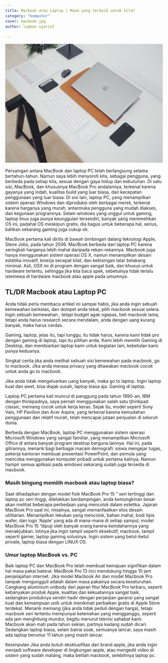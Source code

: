```yaml
---
title: Macbook atau Laptop | Mana yang terbaik untuk kita?
category: "komputer"
cover: macbook.jpg
author: luqman syarief

---
```




![macbook mewah](./macbook.jpg "meja kayu dengan macbook")

Persaingan antara MacBook dan laptop PC telah berlangsung selama bertahun-tahun. Namun saya lebih menyoroti kita, sebagai pengguna, yang berbeda pada setiap kita, sesuai dengan gaya hidup dan kebutuhan. Di satu sisi, MacBook, dan khususnya MacBook Pro andalannya, terkenal karena gayanya yang indah, kualitas build yang luar biasa, dan kecepatan penggunaan yang luar biasa. Di sisi lain, laptop PC, yang menampilkan sistem operasi Windows dan diproduksi oleh berbagai merek, terkenal karena harganya yang murah, antarmuka pengguna yang mudah diakses, dan kegunaan programnya. Selain windows yang unggul untuk gaming, laptop linux juga punya keunggulan tersendiri, banyak yang meremehkan OS ini, padahal OS meskipun gratis, dia bagus untuk beberapa hal, serius, bahkan sekarang gaming juga cukup ok. 

MacBook pertama kali dirilis di bawah bimbingan dalang teknologi Apple, Steve Jobs, pada tahun 2006. MacBook berbeda dari laptop PC karena seringkali harganya lebih mahal daripada rekan-rekannya. Macbook juga hanya menggunakan sistem operasi OS X, namun menampilkan desain estetika inovatif, kinerja secepat kilat, dan kebisingan latar belakang minimal. Asli, OSX ini di program dengan sangat baik, dan khusus untuk hardware tertentu, sehingga jika kita baca spek, sebetulnya tidak terlalu istemewa di hardware macbook atau apple pada umumnya. 

## TL/DR Macbook atau Laptop PC

Anda tidak perlu membaca artikel ini sampai habis, jika anda ingin sebuah kemewahan berkelas, dan dompet anda tebal, pilih macbook sesuai selera. Ingin sebuah kemewahan , tetapi budget agak ngepas, beli macbook lama, tetapi anda harus research secara mendalam, anda dengan uang kurang banyak, maka harus cerdas. 

Gaming, laptop, jelas itu, tapi tunggu, itu tidak harus, karena kami tidak pro dengan gaming di laptop, tapi itu pilihan anda. Kami lebih memilih  Gaming di Desktop, dan membiarkan laptop kami untuk kegiatan lain, kebetulan kami punya keduanya. 

Singkat cerita jika anda melihat sebuah sisi kemewahan pada macbook, go to macbook. Jika anda merasa privacy yang ditawakan macbook cocok untuk anda go to macbook.

Jika anda tidak mengeluarkan uang banyak, maka go to laptop. Ingin laptop kuat dan awet, bisa diajak susah, laptop biasa aja. Gaming di laptop. 



Laptop PC pertama kali muncul di panggung pada tahun 1990-an, IBM dengan thinkpadnya, saya pernah menggunakan salah satu tjhinkpad classic, memang cocok untuk kerja keras. Sejak itu, model seperti Sony Vaio, HP Pavilion dan Acer Aspire, yang terkenal karena kemudahan penggunaan dan relatif murah, telah mencapai jutaan penjualan di seluruh dunia.

Berbeda dengan MacBook, laptop PC menggunakan sistem operasi Microsoft Windows yang sangat familiar, yang menampilkan Microsoft Office di antara banyak program desktop berguna lainnya. Hal ini, pada gilirannya, menarik bagi berbagai macam demografi: siswa mengejar tugas, pekerja kantoran membuat presentasi PowerPoint, dan pemula yang mencoba menggunakan komputer pribadi untuk pertama kalinya. Namun hampir semua aplikasi pada windows sekarang sudah juga tersedia di macbook.

### Masih bingung memilih macbook atau laptop biasa?

Saat dihadapkan dengan model fisik MacBook Pro 15 ” seri tertinggi dan laptop pc seri tinggi, diletakkan berdampingan, anda kemungkinan besar akan melihat beberapa perbedaan yang mencolok dalam estetika. Jajaran MacBook Pro saat ini, misalnya, sangat memanfaatkan etos desain utilitarian. Menampilkan lekukan yang mencolok, bahan mahal, bodi tipis wafer, dan logo 'Apple' yang ada di mana-mana di setiap sampul, model MacBook Pro 15 ”dipuji oleh banyak orang karena keindahannya yang menakjubkan. Intinya jika ingin tampil seperti eksekutif, macbook, tampil seperti gamer, laptop gaming solusinya. Ingin sistem yang betul-betul private, laptop biasa dengan LINUX OS.



### Umur laptop MacBook vs. PC

Baik laptop PC dan MacBook Pro telah membuat kemajuan signifikan dalam hal masa pakai baterai. MacBook Pro 13 inci mendukung hingga 10 jam penjelajahan internet. Jika model Macbook Air dan model Macbook Pro tampak mengungguli adalah dalam masa pakainya secara keseluruhan. Cangkang aluminium unibody dari jajaran fitur MacBook Pro terbaru, seperti kebanyakan produk Apple, kualitas dan kekuatannya sangat baik, sedangkan produknya sendiri hadir dengan perjanjian garansi yang sangat kuat dan kemampuan unik untuk menikmati perbaikan gratis di Apple Store terdekat. Menarik memang (jika anda tidak peduli dengan harga), tetapi macbook seri tertentu mempunyai kelemahan yang mengganggu, seperti ada jam menghitung mundur, begitu menurut teknisi sahabat kami. Macbook akan mati pada tahun sekian, partnya kadang sudah dicari. Sedangkan laptop biasa, selain batrai soak, semuanya lancar, saya masih ada laptop berumur 11 tahun yang masih lancar.

Kesimpulan
Jika anda butuh eksklusifitas dari brand apple, jika anda ingin menjadi software developer di lingkungan apple, atau mengedit video di sistem yang sudah matang, maka belilah macbook, selebihnya laptop pc.